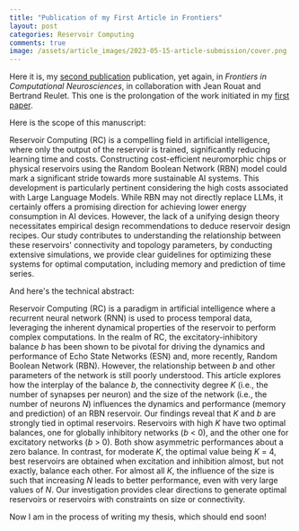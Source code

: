 ```yaml
---
title: "Publication of my First Article in Frontiers"
layout: post
categories: Reservoir Computing
comments: true
image: /assets/article_images/2023-05-15-article-submission/cover.png
---
```


Here it is, my [second publication](https://www.frontiersin.org/articles/10.3389/fncom.2024.1348138/full) publication, yet again, in *Frontiers in Computational Neurosciences*, in collaboration with Jean Rouat and Bertrand Reulet. This one is the prolongation of the work initiated in my [first paper](./2023-05-15-article-submission.md).



Here is the scope of this manuscript:

Reservoir Computing (RC) is a compelling field in artificial intelligence, where only the output of the reservoir is trained, significantly reducing learning time and costs. Constructing cost-efficient neuromorphic chips or physical reservoirs using the Random Boolean Network (RBN) model could mark a significant stride towards more sustainable AI systems. This development is particularly pertinent considering the high costs associated with Large Language Models. While RBN may not directly replace LLMs, it certainly offers a promising direction for achieving lower energy consumption in AI devices. However, the lack of a unifying design theory necessitates empirical design recommendations to deduce reservoir design recipes. Our study contributes to understanding the relationship between these reservoirs' connectivity and topology parameters, by conducting extensive simulations, we provide clear guidelines for optimizing these systems for optimal computation, including memory and prediction of time series.



And here's the technical abstract:

Reservoir Computing (RC) is a paradigm in artificial intelligence where a recurrent neural network (RNN) is used to process temporal data, leveraging the inherent dynamical properties of the reservoir to perform complex computations. In the realm of RC, the excitatory-inhibitory balance *b* has been shown to be pivotal for driving the dynamics and performance of Echo State Networks (ESN) and, more recently, Random Boolean Network (RBN). However, the relationship between *b* and other parameters of the network is still poorly understood. This article explores how the interplay of the balance *b*, the connectivity degree *K* (i.e., the number of synapses per neuron) and the size of the network (i.e., the number of neurons *N*) influences the dynamics and performance (memory and prediction) of an RBN reservoir. Our findings reveal that *K* and *b* are strongly tied in optimal reservoirs. Reservoirs with high *K* have two optimal balances, one for globally inhibitory networks (*b* < 0), and the other one for excitatory networks (*b* > 0). Both show asymmetric performances about a zero balance. In contrast, for moderate *K*, the optimal value being *K* = 4, best reservoirs are obtained when excitation and inhibition almost, but not exactly, balance each other. For almost all *K*, the influence of the size is such that increasing *N* leads to better performance, even with very large values of *N*. Our investigation provides clear directions to generate optimal reservoirs or reservoirs with constraints on size or connectivity.

Now I am in the process of writing my thesis, which should end soon!
